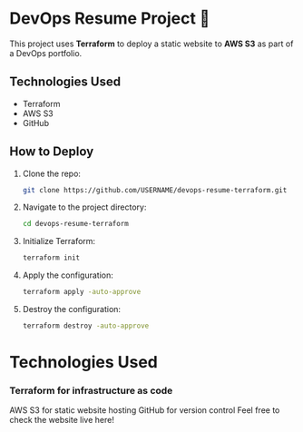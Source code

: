 # DevOps Resume Project 🌟

This project uses **Terraform** to deploy a static website to **AWS S3** as part of a DevOps portfolio. 

## Technologies Used
- Terraform
- AWS S3
- GitHub

## How to Deploy
1. Clone the repo:
   ```bash
   git clone https://github.com/USERNAME/devops-resume-terraform.git

2. Navigate to the project directory:
   ```bash
   cd devops-resume-terraform

3. Initialize Terraform:
   ```bash
   terraform init
4. Apply the configuration:
   ```bash
   terraform apply -auto-approve
4. Destroy the configuration:
   ```bash
   terraform destroy -auto-approve

# Technologies Used

### Terraform for infrastructure as code

AWS S3 for static website hosting
GitHub for version control
Feel free to check the website live here!
